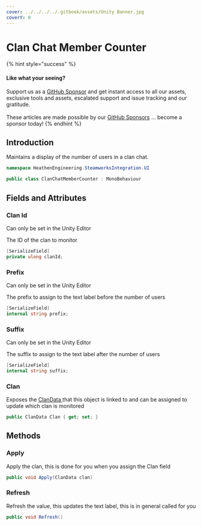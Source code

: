 ```yaml
---
cover: ../../../../.gitbook/assets/Unity Banner.jpg
coverY: 0
---
```


# Clan Chat Member Counter

{% hint style="success" %}
#### Like what your seeing?

Support us as a [GitHub Sponsor](../../../../where-to-buy/become-a-sponsor.md) and get instant access to all our assets, exclusive tools and assets, escalated support and issue tracking and our gratitude.\
\
These articles are made possible by our [GitHub Sponsors](../../../../where-to-buy/become-a-sponsor.md) ... become a sponsor today!
{% endhint %}

## Introduction

Maintains a display of the number of users in a clan chat.

```csharp
namespace HeathenEngineering.SteamworksIntegration.UI
```

```csharp
public class ClanChatMemberCounter : MonoBehaviour
```

## Fields and Attributes

### Clan Id

Can only be set in the Unity Editor

The ID of the clan to monitor

```csharp
[SerializeField]
private ulong clanId;
```

### Prefix

Can only be set in the Unity Editor

The prefix to assign to the text label before the number of users

```csharp
[SerializeField]
internal string prefix;
```

### Suffix

Can only be set in the Unity Editor

The suffix to assign to the text label after the number of users

```csharp
[SerializeField]
internal string suffix;
```

### Clan

Exposes the [ClanData ](../classes/clan-data.md)that this object is linked to and can be assigned to update which clan is monitored

```csharp
public ClanData Clan { get; set; }
```

## Methods

### Apply

Apply the clan, this is done for you when you assign the Clan field

```csharp
public void Apply(ClanData clan)
```

### Refresh

Refresh the value, this updates the text label, this is in general called for you

```csharp
public void Refresh()
```

